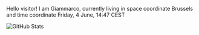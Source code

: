 Hello visitor! I am Giammarco, currently living in space coordinate Brussels and time coordinate Friday, 4 June, 14:47 CEST

![GitHub Stats](https://github-readme-stats.vercel.app/api?username=grcasanova)
